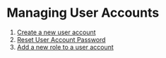 # Managing User Accounts

1. [Create a new user account](create_a_new_user_account.md)
2. [Reset User Account Password](reset_user_account_password.md)
3. [Add a new role to a user account](add_a_new_role_to_a_user_account.md)

